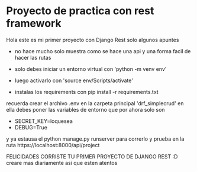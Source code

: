 # Proyecto de practica con rest framework

Hola este es mi primer proyecto con Django Rest solo algunos apuntes

- no hace mucho solo muestra como se hace una api y una forma facil de hacer las rutas
- solo debes iniciar un entorno virtual con 'python -m venv env'
- luego activarlo con 'source env/Scripts/activate'

- instalas los requirements con pip install -r requirements.txt

recuerda crear el archivo .env en la carpeta principal 'drf_simplecrud'
en ella debes poner las variables de entorno que por ahora solo son

- SECRET_KEY=loquesea
- DEBUG=True

y ya estausa el python manage.py runserver para correrlo y prueba en la ruta https://localhost:8000/api/project

FELICIDADES CORRISTE TU PRIMER PROYECTO DE DJANGO REST :D creare mas diariamente asi que esten atentos 
